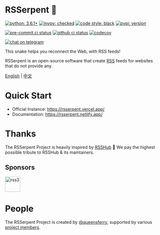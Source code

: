# RSSerpent 🐍

[![python: 3.6.1+](https://img.shields.io/badge/python-^3.6.1-blue.svg)](https://www.python.org/downloads/)
[![mypy: checked](https://img.shields.io/badge/mypy-checked-blue.svg)](https://github.com/python/mypy)
[![code style: black](https://img.shields.io/badge/code%20style-black-000000.svg)](https://github.com/psf/black)
[![pypi: version](https://img.shields.io/pypi/v/rsserpent)](https://pypi.org/project/rsserpent/)

[![pre-commit.ci status](https://results.pre-commit.ci/badge/github/RSSerpent/RSSerpent/master.svg)](https://results.pre-commit.ci/latest/github/RSSerpent/RSSerpent/master)
[![github ci status](https://img.shields.io/github/workflow/status/RSSerpent/RSSerpent/Test?label=test&logo=github&message=passed)](https://github.com/RSSerpent/RSSerpent/actions/workflows/test.yaml)
[![codecov](https://codecov.io/gh/RSSerpent/RSSerpent/branch/master/graph/badge.svg?token=FQZ5OWOQRO)](https://codecov.io/gh/RSSerpent/RSSerpent)

[![chat on telegram](https://img.shields.io/badge/chat%20on-telegram-blue.svg)](https://t.me/rsserpent)

This snake helps you reconnect the Web, with RSS feeds!

RSSerpent is an open-source software that create [RSS](https://en.wikipedia.org/wiki/RSS) feeds for websites that do not provide any.

[English](https://github.com/RSSerpent/RSSerpent/blob/master/README.md) | [中文](https://github.com/RSSerpent/RSSerpent/blob/master/README.zh.md)

# Quick Start

- Official Instance: <https://rsserpent.vercel.app/>
- Documentation: <https://rsserpent.netlify.app/>

# Thanks
The RSSerpent Project is heavily inspired by [RSSHub](https://github.com/DIYgod/RSSHub) 🎉 We pay the highest possible tribute to RSSHub & its maintainers.

## Sponsors

<a href="https://linktr.ee/rss3" target="_blank"><img alt="rss3" height="50px" src="https://rss3.io/assets/images/Logo.svg"/></a>

# People

The RSSerpent Project is created by [@queensferry](https://github.com/queensferryme/), supported by various [project members](https://github.com/orgs/RSSerpent/people).

